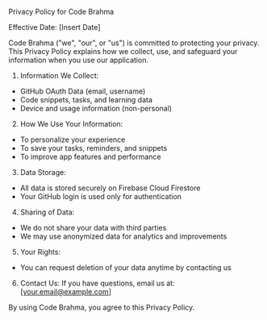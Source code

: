 Privacy Policy for Code Brahma

Effective Date: [Insert Date]

Code Brahma ("we", "our", or "us") is committed to protecting your privacy. This Privacy Policy explains how we collect, use, and safeguard your information when you use our application.

1. Information We Collect:
- GitHub OAuth Data (email, username)
- Code snippets, tasks, and learning data
- Device and usage information (non-personal)

2. How We Use Your Information:
- To personalize your experience
- To save your tasks, reminders, and snippets
- To improve app features and performance

3. Data Storage:
- All data is stored securely on Firebase Cloud Firestore
- Your GitHub login is used only for authentication

4. Sharing of Data:
- We do not share your data with third parties
- We may use anonymized data for analytics and improvements

5. Your Rights:
- You can request deletion of your data anytime by contacting us

6. Contact Us:
If you have questions, email us at: [your.email@example.com]

By using Code Brahma, you agree to this Privacy Policy.

